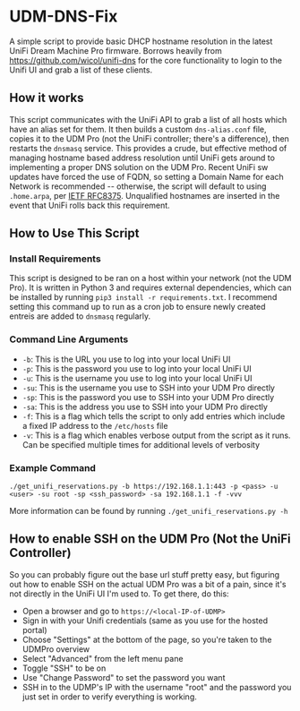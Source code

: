 # UDM-DNS-Fix

A simple script to provide basic DHCP hostname resolution in the latest UniFi Dream Machine Pro firmware. Borrows heavily from https://github.com/wicol/unifi-dns for the core functionality to login to the Unifi UI and grab a list of these clients.

## How it works

This script communicates with the UniFi API to grab a list of all hosts which have an alias set for them. It then builds a custom `dns-alias.conf` file, copies it to the UDM Pro (not the UniFi controller; there's a difference), then restarts the `dnsmasq` service. This provides a crude, but effective method of managing hostname based address resolution until UniFi gets around to implementing a proper DNS solution on the UDM Pro. Recent UniFi sw updates have forced the use of FQDN, so setting a Domain Name for each Network is recommended -- otherwise, the script will default to using `.home.arpa`, per [IETF RFC8375](https://datatracker.ietf.org/doc/html/rfc8375).  Unqualified hostnames are inserted in the event that UniFi rolls back this requirement.

## How to Use This Script

### Install Requirements
This script is designed to be ran on a host within your network (not the UDM Pro). It is written in Python 3 and requires external dependencies, which can be installed by running `pip3 install -r requirements.txt`. I recommend setting this command up to run as a cron job to ensure newly created entreis are added to `dnsmasq` regularly.

### Command Line Arguments
- `-b`: This is the URL you use to log into your local UniFi UI
- `-p`: This is the password you use to log into your local UniFi UI
- `-u`: This is the username you use to log into your local UniFi UI
- `-su`: This is the username you use to SSH into your UDM Pro directly
- `-sp`: This is the password you use to SSH into your UDM Pro directly
- `-sa`: This is the address you use to SSH into your UDM Pro directly
- `-f`: This is a flag which tells the script to only add entries which include a fixed IP address to the `/etc/hosts` file
- `-v`: This is a flag which enables verbose output from the script as it runs. Can be specified multiple times for additional levels of verbosity

### Example Command
```
./get_unifi_reservations.py -b https://192.168.1.1:443 -p <pass> -u <user> -su root -sp <ssh_password> -sa 192.168.1.1 -f -vvv
```

More information can be found by running `./get_unifi_reservations.py -h`

## How to enable SSH on the UDM Pro (Not the UniFi Controller)
So you can probably figure out the base url stuff pretty easy, but figuring out how to enable SSH on the actual UDM Pro was a bit of a pain, since it's not directly in the UniFi UI I'm used to. To get there, do this:

- Open a browser and go to `https://<local-IP-of-UDMP>`
- Sign in with your Unifi credentials (same as you use for the hosted portal)
- Choose "Settings" at the bottom of the page, so you're taken to the UDMPro overview
- Select "Advanced" from the left menu pane
- Toggle "SSH" to be on
- Use "Change Password" to set the password you want
- SSH in to the UDMP's IP with the username "root" and the password you just set in order to verify everything is working.
